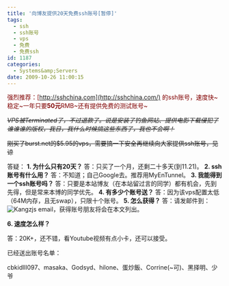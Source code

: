 ```yaml
---
title: '向博友提供20天免费ssh账号[暂停]'
tags:
  - ssh
  - ssh账号
  - vps
  - 免费
  - 免费ssh
id: 1187
categories:
  - Systems&amp;Servers
date: 2009-10-26 11:00:15
---
```


<span style="color: #800000;">强烈推荐：[http://sshchina.com](http://sshchina.com/) 的ssh账号，速度快~稳定~一年只要**50元**RMB~还有提供免费的测试账号~</span>[
](http://sshchina.com/)

<span style="text-decoration: line-through;">_VPS被Terminated了，不过退款了。说是安装了钓鱼网站、提供电影下载侵犯了谁谁谁的版权，我日，我什么时候搞这些东西了，我也不会啊！_</span>

<span style="text-decoration: line-through;">刚买了burst.net的$5.95的vps，需要搞一下安全再继续向大家提供ssh账号，见谅</span>

答疑：
**1\. 为什么只有20天？**
答：只买了一个月，还剩二十多天(到11.21)。
**2\. ssh账号有什么用？**
答：不知道；自己Google去。推荐用MyEnTunnel。
**3\. 我能得到一个ssh账号吗？**
答：只要是本站博友（在本站留过言的同学）都有机会，先到先得，但是常来本博的同学优先。
**4\. 有多少个账号送？**
答：因为该vps配置太低（64M内存，且无swap），只限十个账号。
**5\. 怎么获得？**
答：请发邮件到：![](http://kangzj.net/wp-content/uploads/images/kangzjnet.png "Kangzjs email")，获得账号朋友将会在本文列出。

**6\. 速度怎么样？**

答：20K+，还不错，看Youtube视频有点小卡，还可以接受。

<!--more-->

已经送出账号名单：

cbkidlll097、masaka、Godsyd、hilone、蛋炒飯、Corrine(~可)、黑择明、少爷